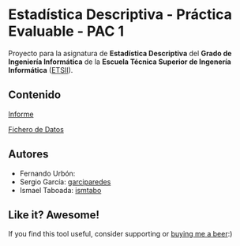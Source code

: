# Estadística Descriptiva - Práctica Evaluable - PAC 1

Proyecto para la asignatura de **Estadística Descriptiva** del **Grado de Ingeniería Informática** de la **Escuela Técnica Superior de Ingenería Informática** ([ETSII](inf.uva.es)).


Contenido
----

[Informe](main.pdf)

[Fichero de Datos](acero.sgd)


Autores
----
- Fernando Urbón:
- Sergio García: [garciparedes](https://github.com/garciparedes)
- Ismael Taboada: [ismtabo](https://github.com/ismtabo)

## Like it? Awesome!
If you find this tool useful, consider supporting or [buying me a beer](https://www.paypal.me/garciparedes/2):)
